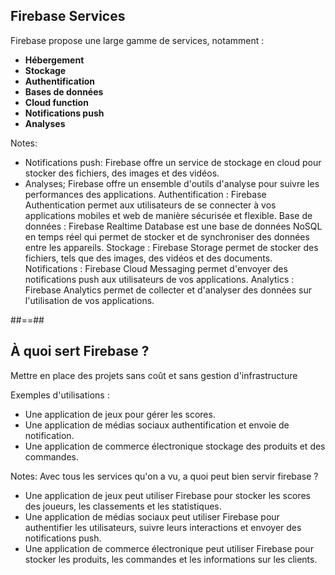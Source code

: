 
<!-- .slide: class="with-code consolas" -->

## Firebase Services

Firebase propose une large gamme de services, notamment :

* <b>Hébergement</b>
* <b>Stockage</b>
* <b>Authentification</b>
* <b>Bases de données</b>
* <b>Cloud function</b> 
* <b>Notifications push</b> 
* <b>Analyses</b> 
<!-- .element: class="list-fragment" -->

Notes:

- Notifications push: Firebase offre un service de stockage en cloud pour stocker des fichiers, des images et des vidéos.
- Analyses; Firebase offre un ensemble d'outils d'analyse pour suivre les performances des applications.
Authentification : Firebase Authentication permet aux utilisateurs de se connecter à vos applications mobiles et web de manière sécurisée et flexible.
Base de données : Firebase Realtime Database est une base de données NoSQL en temps réel qui permet de stocker et de synchroniser des données entre les appareils.
Stockage : Firebase Storage permet de stocker des fichiers, tels que des images, des vidéos et des documents.
Notifications : Firebase Cloud Messaging permet d'envoyer des notifications push aux utilisateurs de vos applications.
Analytics : Firebase Analytics permet de collecter et d'analyser des données sur l'utilisation de vos applications.


<!-- .slide: class="with-code consolas" -->

##==##

## À quoi sert Firebase ?

Mettre en place des projets sans coût et sans gestion d'infrastructure

Exemples d'utilisations :

* Une application de jeux pour gérer les scores.
* Une application de médias sociaux authentification et envoie de notification.
* Une application de commerce électronique stockage des produits et des commandes.
<!-- .element: class="list-fragment" -->

Notes:
Avec tous les services qu'on a vu, a quoi peut bien servir firebase ?
* Une application de jeux peut utiliser Firebase pour stocker les scores des joueurs, les classements et les statistiques.
* Une application de médias sociaux peut utiliser Firebase pour authentifier les utilisateurs, suivre leurs interactions et envoyer des notifications push.
* Une application de commerce électronique peut utiliser Firebase pour stocker les produits, les commandes et les informations sur les clients.
